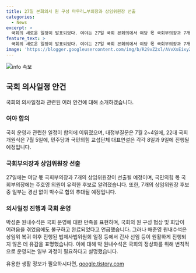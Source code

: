 ```yaml
---
title: 27일 본회의서 원 구성 마무리…부의장과 상임위원장 선출
categories:
  - News
excerpt: >
  국회의 새로운 일정이 발표되었다. 여야는 27일 국회 본회의에서 여당 몫 국회부의장과 7개 상임위원장을 선출할 예정이다. 대정부질문은 7월 2~4일에, 22대 국회 개원식은 7월 5일에 열린다. 국민의힘 몫 국회부의장 후보에는 주호영 의원과 박덕흠 의원이 유력하며, 잔여 7개 상임위원장에는 각자 단독 입후보해 확정될 예정이다. 또한, 국민의힘은 27일 의원총회에서 투표로 국회부의장·외통위원장 후보를 결정할 계획이다. 이에 따라 더불어민주당과 국민의힘의 협상이 총리와 정부의 일정 부활에도 불구하고 일부 분야에서 원활하지 않았다는 논란이 계속되고 있다.
feature_text: >
  국회의 새로운 일정이 발표되었다. 여야는 27일 국회 본회의에서 여당 몫 국회부의장과 7개 상임위원장을 선출할 예정이다. 대정부질문은 7월 2~4일에, 22대 국회 개원식은 7월 5일에 열린다. 국민의힘 몫 국회부의장 후보에는 주호영 의원과 박덕흠 의원이 유력하며, 잔여 7개 상임위원장에는 각자 단독 입후보해 확정될 예정이다. 또한, 국민의힘은 27일 의원총회에서 투표로 국회부의장·외통위원장 후보를 결정할 계획이다. 이에 따라 더불어민주당과 국민의힘의 협상이 총리와 정부의 일정 부활에도 불구하고 일부 분야에서 원활하지 않았다는 논란이 계속되고 있다.
image: 'https://blogger.googleusercontent.com/img/b/R29vZ2xl/AVvXsEixyZcFfHzMRdzZMjFBmAUKJYCLCGyLL1o632UiGVXcaFdKo_bkvkuCioo0uUKlGfBVcT3P84aROyZIXSBEx3Aw5nCQ3pTgDom1WDC4m8eifvWiAmWEEVb4x6G_l8C0QH225ldMjyaFvpxGEBGNO37VmDTDMHGhJPq73UglMfDca1-0aw/s1600/blogspot.png'
---
```


<p><img src="https://blogger.googleusercontent.com/img/b/R29vZ2xl/AVvXsEixyZcFfHzMRdzZMjFBmAUKJYCLCGyLL1o632UiGVXcaFdKo_bkvkuCioo0uUKlGfBVcT3P84aROyZIXSBEx3Aw5nCQ3pTgDom1WDC4m8eifvWiAmWEEVb4x6G_l8C0QH225ldMjyaFvpxGEBGNO37VmDTDMHGhJPq73UglMfDca1-0aw/s1600/blogspot.png" alt="info 속보" /></p>

<h2 data-ke-size="size26">국회 의사일정 안건</h2>

<p>국회의 의사일정과 관련된 여러 안건에 대해 소개하겠습니다.</p>

<h3>여야 합의</h3>

<p>국회 운영과 관련한 일정이 합의에 이뤄졌으며, 대정부질문은 7월 2~4일에, 22대 국회 개원식은 7월 5일에, 민주당과 국민의힘 교섭단체 대표연설은 각각 8일과 9일에 진행될 예정입니다.</p>

<h3>국회부의장과 상임위원장 선출</h3>

<p>27일에는 여당 몫 국회부의장과 7개의 상임위원장이 선출될 예정이며, 국민의힘 몫 국회부의장에는 주호영 의원이 유력한 후보로 알려졌습니다. 또한, 7개의 상임위원장 후보 중 일부는 경선 없이 박수로 합의 추대될 예정입니다.</p>

<h3>의사일정 진행과 국회 운영</h3>

<p>박성준 원내수석은 국회 운영에 대한 만족을 표현하며, 국회의 원 구성 협상 및 회담이 어려움을 겪었음에도 불구하고 완료되었다고 언급했습니다. 그러나 배준영 원내수석은 상임위 복귀 이후 진행된 법제사법위원회 일정 등에서 간사 선임 등이 원활하게 진행되지 않은 데 유감을 표명했습니다. 이에 대해 박 원내수석은 국회의 정상화를 위해 변칙적으로 운영되는 일부 과정이 필요하다고 설명했습니다.</p>
유용한 생활 정보가 필요하시다면, <a href="https://qoogle.tistory.com" rel="dofollow">qoogle.tistory.com</a>


